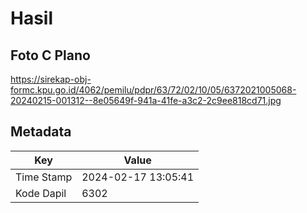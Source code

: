 # Hasil

## Foto C Plano

https://sirekap-obj-formc.kpu.go.id/4062/pemilu/pdpr/63/72/02/10/05/6372021005068-20240215-001312--8e05649f-941a-41fe-a3c2-2c9ee818cd71.jpg


## Metadata

| Key        | Value               |
| ---------- | ------------------- |
| Time Stamp | 2024-02-17 13:05:41 |
| Kode Dapil | 6302                |



